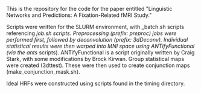 This is the repository for the code for the paper entitled "Linguistic Networks and Predictions: A Fixation-Related fMRI Study."

Scripts were written for the SLURM environment, with <prefix>_batch.sh scripts referencing <prefix>_job.sh scripts. Preprocessing (prefix: preproc) jobs were performed first, followed by deconvolution (prefix: 3dDeconv). Individual statistical results were then warped into MNI space using ANTifyFunctional (via the ants_ scripts). ANTifyFunctional is a script originally written by Craig Stark, with some modifications by Brock Kirwan. Group statistical maps were created (3dttest). These were then used to create conjunction maps (make_conjunction_mask.sh).

Ideal HRFs were constructed using scripts found in the timing directory.
